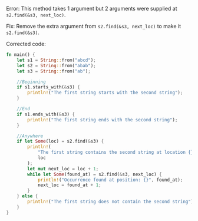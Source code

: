 Error: This method takes 1 argument but 2 arguments were supplied at `s2.find(&s3, next_loc)`.

Fix: Remove the extra argument from `s2.find(&s3, next_loc)` to make it `s2.find(&s3)`.

Corrected code:
```rs
fn main() {
    let s1 = String::from("abcd");
    let s2 = String::from("abab");
    let s3 = String::from("ab");

    //Beginning
    if s1.starts_with(&s3) {
        println!("The first string starts with the second string");
    }

    //End
    if s1.ends_with(&s3) {
        println!("The first string ends with the second string");
    }

    //Anywhere
    if let Some(loc) = s2.find(&s3) {
        println!(
            "The first string contains the second string at location {}",
            loc
        );
        let mut next_loc = loc + 1;
        while let Some(found_at) = s2.find(&s3, next_loc) {
            println!("Occurrence found at position: {}", found_at);
            next_loc = found_at + 1;
        }
    } else {
        println!("The first string does not contain the second string");
    }
}
```
